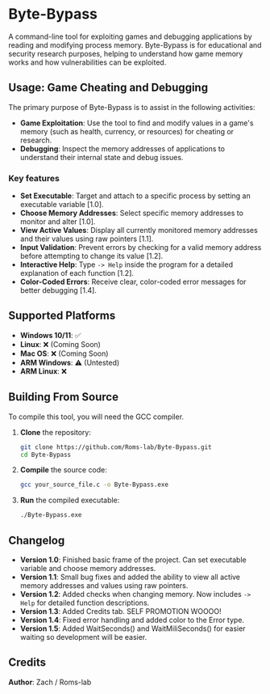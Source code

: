 # Byte-Bypass

A command-line tool for exploiting games and debugging applications by reading and modifying process memory.
Byte-Bypass is for educational and security research purposes, helping to understand how game memory works and how vulnerabilities can be exploited.

## Usage: Game Cheating and Debugging

The primary purpose of Byte-Bypass is to assist in the following activities:
*   **Game Exploitation**: Use the tool to find and modify values in a game's memory (such as health, currency, or resources) for cheating or research.
*   **Debugging**: Inspect the memory addresses of applications to understand their internal state and debug issues.

### Key features
*   **Set Executable**: Target and attach to a specific process by setting an executable variable [1.0].
*   **Choose Memory Addresses**: Select specific memory addresses to monitor and alter [1.0].
*   **View Active Values**: Display all currently monitored memory addresses and their values using raw pointers [1.1].
*   **Input Validation**: Prevent errors by checking for a valid memory address before attempting to change its value [1.2].
*   **Interactive Help**: Type `-> Help` inside the program for a detailed explanation of each function [1.2].
*   **Color-Coded Errors**: Receive clear, color-coded error messages for better debugging [1.4].

## Supported Platforms

*   **Windows 10/11**: ✅
*   **Linux**: ❌ (Coming Soon)
*   **Mac OS**: ❌ (Coming Soon)
*   **ARM Windows**: ⚠️ (Untested)
*   **ARM Linux**: ❌

## Building From Source

To compile this tool, you will need the GCC compiler.
1.  **Clone** the repository:
    ```bash
    git clone https://github.com/Roms-lab/Byte-Bypass.git
    cd Byte-Bypass
    ```
2.  **Compile** the source code:
    ```bash
    gcc your_source_file.c -o Byte-Bypass.exe
    ```
3.  **Run** the compiled executable:
    ```bash
    ./Byte-Bypass.exe
    ```

## Changelog

*   **Version 1.0**: Finished basic frame of the project. Can set executable variable and choose memory addresses.
*   **Version 1.1**: Small bug fixes and added the ability to view all active memory addresses and values using raw pointers.
*   **Version 1.2**: Added checks when changing memory. Now includes `-> Help` for detailed function descriptions.
*   **Version 1.3**: Added Credits tab. SELF PROMOTION WOOOO!
*   **Version 1.4**: Fixed error handling and added color to the Error type.
*   **Version 1.5**: Added WaitSeconds() and WaitMiliSeconds() for easier waiting so development will be easier.

## Credits

**Author**: Zach / Roms-lab

